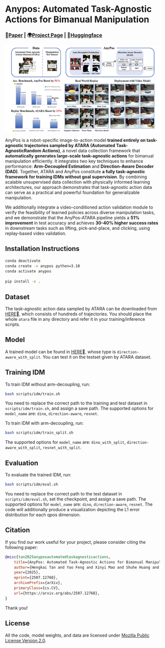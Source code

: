 # Anypos: Automated Task-Agnostic Actions for Bimanual Manipulation

### 📝[Paper](https://www.arxiv.org/pdf/2507.12768) | 🌍[Project Page](https://embodiedfoundation.github.io/vidar_anypos) | 🤗[Huggingface](https://huggingface.co/embodiedfoundation/AnyPos)

![](./assets/header.png)

AnyPos is a robot-specific image-to-action model **trained entirely on task-agnostic trajectories sampled by ATARA (Automated Task-AgnosticRandom Actions)**, a novel data collection framework that **automatically generates large-scale task-agnostic actions** for bimanual manipulation efficiently. It integrates two key techniques to enhance performance: **Arm-Decoupled Estimation** and **Direction-Aware Decoder (DAD)**. Together, ATARA and AnyPos constitute **a fully task-agnostic framework for training IDMs without goal supervision**. By combining scalable unsupervised data collection with physically informed learning architectures, our approach demonstrates that task-agnostic action data can serve as a practical and powerful foundation for generalizable manipulation.

We additionally integrate a video-conditioned action validation module to verify the feasibility of learned policies across diverse manipulation tasks, and we demonstrate that the AnyPos-ATARA pipeline yields a **51% improvement** in test accuracy and achieves **30-40% higher success rates** in downstream tasks such as lifting, pick-and-place, and clicking, using replay-based video validation.

## Installation Instructions
```bash
conda deactivate
conda create -n anypos python=3.10
conda activate anypos

pip install -e .
```

## Dataset

The task-agnostic action data sampled by ATARA can be downloaded from [HERE](https://huggingface.co/embodiedfoundation/ATARA)🤗, which consists of hundreds of trajectories. You should place the whole `atara` file in any directory and refer it in your training/inference scripts.

## Model

A trained model can be found in [HERE](https://huggingface.co/embodiedfoundation/AnyPos)🤗, whose type is `direction-aware_with_split`. You can test it on the testset given by ATARA dataset.

## Training IDM
To train IDM without arm-decoupling, run:
```bash
bash scripts/idm/train.sh
```
You need to replace the correct path to the training and test dataset in `scripts/idm/train.sh`, and assign a save path. The supported options for `model_name` are: `dino`, `direction-aware`, `resnet`.

To train IDM with arm-decoupling, run:
```bash
bash scripts/idm/train_split.sh
```
The supported options for `model_name` are: `dino_with_split`, `direction-aware_with_split`, `resnet_with_split`.

## Evaluation
To evaluate the trained IDM, run:
```bash
bash scripts/idm/eval.sh
```
You need to replace the correct path to the test dataset in `scripts/idm/eval.sh`, set the checkpoint, and assign a save path. The supported options for `model_name` are: `dino`, `direction-aware`, `resnet`. The code will additionally produce a visualization depicting the L1 error distribution for each qpos dimension.

## Citation

If you find our work useful for your project, please consider citing the following paper:

```bibtex
@misc{tan2025anyposautomatedtaskagnosticactions,
    title={AnyPos: Automated Task-Agnostic Actions for Bimanual Manipulation}, 
    author={Hengkai Tan and Yao Feng and Xinyi Mao and Shuhe Huang and Guodong Liu and Zhongkai Hao and Hang Su and Jun Zhu},
    year={2025},
    eprint={2507.12768},
    archivePrefix={arXiv},
    primaryClass={cs.CV},
    url={https://arxiv.org/abs/2507.12768}, 
}
```

Thank you!

## License
All the code, model weights, and data are licensed under [Mozilla Public License Version 2.0](./LICENSE).